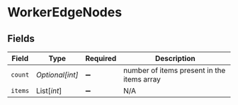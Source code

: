 # WorkerEdgeNodes


## Fields

| Field                                      | Type                                       | Required                                   | Description                                |
| ------------------------------------------ | ------------------------------------------ | ------------------------------------------ | ------------------------------------------ |
| `count`                                    | *Optional[int]*                            | :heavy_minus_sign:                         | number of items present in the items array |
| `items`                                    | List[*int*]                                | :heavy_minus_sign:                         | N/A                                        |